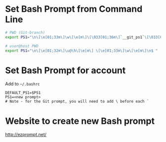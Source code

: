 # Set Bash Prompt from Command Line
```bash
# PWD (Git-branch)
export PS1="\n\[\e[01;33m\]\w\[\e[m\]\[\033[01;36m\]`__git_ps1`\[\033[0m\]\n$ "

# user@host PWD
export PS1="\n\[\e[01;32m\]\u@\h\[\e[m\] \[\e[01;33m\]\w\[\e[m\]\n$ "
```

# Set Bash Prompt for account
Add to `~/.bashrc`
```
DEFAULT_PS1=$PS1
PS1=<new prompt>
# Note - for the Git prompt, you will need to add \ before each `
```

# Website to create new Bash prompt
http://ezprompt.net/

